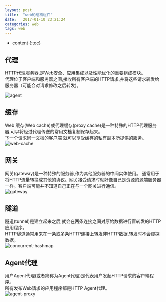 ```yaml
---
layout: post
title:  "web的结构组件"
date:   2017-01-10 23:21:24
categories: web
tags: web
---
```


* content
{:toc}

## 代理  
HTTP代理服务器,是Web安全、应用集成以及性能优化的重要组成模块。  
代理位于客户端和服务器之间,接收所有客户端的HTTP请求,并将这些请求转发给服务器（可能会对请求修改之后转发)。  






![agent]({{"/css/pics/agent.jpg}}) 


## 缓存  
Web 缓存(Web cache)或代理缓存(proxy cache)是一种特殊的HTTP代理服务 器,可以将经过代理传送的常用文档复制保存起来。  
下一个请求同一文档的客户端 就可以享受缓存的私有副本所提供的服务。  
![web-cache]({{"/css/pics/web-cache.jpg}})

## 网关  
网关(gateway)是一种特殊的服务器,作为其他服务器的中间实体使用。
通常用于将HTTP流量转换成其他的协议。网关接受请求时就好像自己是资源的源端服务器一样。客户端可能并不知道自己正在与一个网关进行通信。  
![gateway]({{"/css/pics/gateway.jpg}})


## 隧道  
隧道(tunnel)是建立起来之后,就会在两条连接之间对原始数据进行盲转发的HTTP应用程序。  
HTTP隧道通常用来在一条或多条HTTP连接上转发非HTTP数据,转发时不会窥探数据。  
![concurrent-hashmap]({{"/css/pics/concurrent-hashmap.jpg}})

## Agent代理  
用户Agent代理(或者简称为Agent代理)是代表用户发起HTTP请求的客户端程序。  
所有发布Web请求的应用程序都是HTTP Agent代理。  
![agent-proxy]({{"/css/pics/agent-proxy.jpg}})

